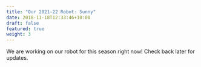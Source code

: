 ```yaml
---
title: "Our 2021-22 Robot: Sunny"
date: 2018-11-18T12:33:46+10:00
draft: false
featured: true
weight: 3
---
```


We are working on our robot for this season right now! Check back later for updates.
